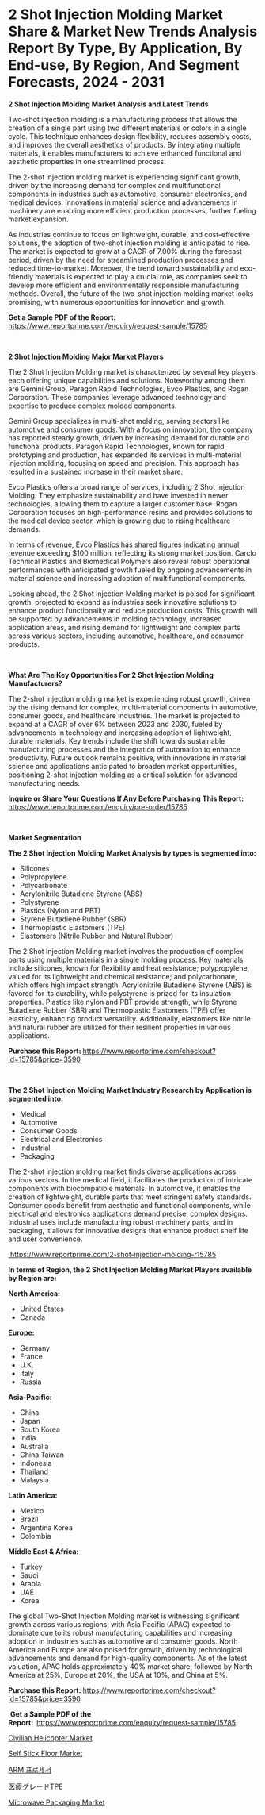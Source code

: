 <p><h1>2 Shot Injection Molding Market Share & Market New Trends Analysis Report By Type, By Application, By End-use, By Region, And Segment Forecasts, 2024 - 2031</h1></p><p><strong>2 Shot Injection Molding Market Analysis and Latest Trends</strong></p>
<p><p>Two-shot injection molding is a manufacturing process that allows the creation of a single part using two different materials or colors in a single cycle. This technique enhances design flexibility, reduces assembly costs, and improves the overall aesthetics of products. By integrating multiple materials, it enables manufacturers to achieve enhanced functional and aesthetic properties in one streamlined process.</p><p>The 2-shot injection molding market is experiencing significant growth, driven by the increasing demand for complex and multifunctional components in industries such as automotive, consumer electronics, and medical devices. Innovations in material science and advancements in machinery are enabling more efficient production processes, further fueling market expansion. </p><p>As industries continue to focus on lightweight, durable, and cost-effective solutions, the adoption of two-shot injection molding is anticipated to rise. The market is expected to grow at a CAGR of 7.00% during the forecast period, driven by the need for streamlined production processes and reduced time-to-market. Moreover, the trend toward sustainability and eco-friendly materials is expected to play a crucial role, as companies seek to develop more efficient and environmentally responsible manufacturing methods. Overall, the future of the two-shot injection molding market looks promising, with numerous opportunities for innovation and growth.</p></p>
<p><strong>Get a Sample PDF of the Report:&nbsp;</strong> <a href="https://www.reportprime.com/enquiry/request-sample/15785">https://www.reportprime.com/enquiry/request-sample/15785</a></p>
<p>&nbsp;</p>
<p><strong>2 Shot Injection Molding Major Market Players</strong></p>
<p><p>The 2 Shot Injection Molding market is characterized by several key players, each offering unique capabilities and solutions. Noteworthy among them are Gemini Group, Paragon Rapid Technologies, Evco Plastics, and Rogan Corporation. These companies leverage advanced technology and expertise to produce complex molded components.</p><p>Gemini Group specializes in multi-shot molding, serving sectors like automotive and consumer goods. With a focus on innovation, the company has reported steady growth, driven by increasing demand for durable and functional products. Paragon Rapid Technologies, known for rapid prototyping and production, has expanded its services in multi-material injection molding, focusing on speed and precision. This approach has resulted in a sustained increase in their market share.</p><p>Evco Plastics offers a broad range of services, including 2 Shot Injection Molding. They emphasize sustainability and have invested in newer technologies, allowing them to capture a larger customer base. Rogan Corporation focuses on high-performance resins and provides solutions to the medical device sector, which is growing due to rising healthcare demands.</p><p>In terms of revenue, Evco Plastics has shared figures indicating annual revenue exceeding $100 million, reflecting its strong market position. Carclo Technical Plastics and Biomedical Polymers also reveal robust operational performances with anticipated growth fueled by ongoing advancements in material science and increasing adoption of multifunctional components.</p><p>Looking ahead, the 2 Shot Injection Molding market is poised for significant growth, projected to expand as industries seek innovative solutions to enhance product functionality and reduce production costs. This growth will be supported by advancements in molding technology, increased application areas, and rising demand for lightweight and complex parts across various sectors, including automotive, healthcare, and consumer products.</p></p>
<p>&nbsp;</p>
<p><strong>What Are The Key Opportunities For 2 Shot Injection Molding Manufacturers?</strong></p>
<p><p>The 2-shot injection molding market is experiencing robust growth, driven by the rising demand for complex, multi-material components in automotive, consumer goods, and healthcare industries. The market is projected to expand at a CAGR of over 6% between 2023 and 2030, fueled by advancements in technology and increasing adoption of lightweight, durable materials. Key trends include the shift towards sustainable manufacturing processes and the integration of automation to enhance productivity. Future outlook remains positive, with innovations in material science and applications anticipated to broaden market opportunities, positioning 2-shot injection molding as a critical solution for advanced manufacturing needs.</p></p>
<p><strong>Inquire or Share Your Questions If Any Before Purchasing This Report:</strong> <a href="https://www.reportprime.com/enquiry/pre-order/15785">https://www.reportprime.com/enquiry/pre-order/15785</a></p>
<p>&nbsp;</p>
<p><strong>Market Segmentation</strong></p>
<p><strong>The 2 Shot Injection Molding Market Analysis by types is segmented into:</strong></p>
<p><ul><li>Silicones</li><li>Polypropylene</li><li>Polycarbonate</li><li>Acrylonitrile Butadiene Styrene (ABS)</li><li>Polystyrene</li><li>Plastics (Nylon and PBT)</li><li>Styrene Butadiene Rubber (SBR)</li><li>Thermoplastic Elastomers (TPE)</li><li>Elastomers (Nitrile Rubber and Natural Rubber)</li></ul></p>
<p><p>The 2 Shot Injection Molding market involves the production of complex parts using multiple materials in a single molding process. Key materials include silicones, known for flexibility and heat resistance; polypropylene, valued for its lightweight and chemical resistance; and polycarbonate, which offers high impact strength. Acrylonitrile Butadiene Styrene (ABS) is favored for its durability, while polystyrene is prized for its insulation properties. Plastics like nylon and PBT provide strength, while Styrene Butadiene Rubber (SBR) and Thermoplastic Elastomers (TPE) offer elasticity, enhancing product versatility. Additionally, elastomers like nitrile and natural rubber are utilized for their resilient properties in various applications.</p></p>
<p><strong>Purchase this Report:&nbsp;</strong><a href="https://www.reportprime.com/checkout?id=15785&price=3590">https://www.reportprime.com/checkout?id=15785&price=3590</a></p>
<p>&nbsp;</p>
<p><strong>The 2 Shot Injection Molding Market Industry Research by Application is segmented into:</strong></p>
<p><ul><li>Medical</li><li>Automotive</li><li>Consumer Goods</li><li>Electrical and Electronics</li><li>Industrial</li><li>Packaging</li></ul></p>
<p><p>The 2-shot injection molding market finds diverse applications across various sectors. In the medical field, it facilitates the production of intricate components with biocompatible materials. In automotive, it enables the creation of lightweight, durable parts that meet stringent safety standards. Consumer goods benefit from aesthetic and functional components, while electrical and electronics applications demand precise, complex designs. Industrial uses include manufacturing robust machinery parts, and in packaging, it allows for innovative designs that enhance product shelf life and user convenience.</p></p>
<p><a href="https://www.reportprime.com/2-shot-injection-molding-r15785">&nbsp;https://www.reportprime.com/2-shot-injection-molding-r15785</a></p>
<p><strong>In terms of Region, the 2 Shot Injection Molding Market Players available by Region are:</strong></p>
<p>
    <p> <strong> North America: </strong>
        <ul>
            <li>United States</li>
            <li>Canada</li>
        </ul>
        </p> 
    <p> <strong> Europe: </strong>
        <ul>
            <li>Germany</li>
            <li>France</li>
            <li>U.K.</li>
            <li>Italy</li>
            <li>Russia</li>
        </ul>
        </p> 
    <p> <strong> Asia-Pacific: </strong>
        <ul>
            <li>China</li>
            <li>Japan</li>
            <li>South Korea</li>
            <li>India</li>
            <li>Australia</li>
            <li>China Taiwan</li>
            <li>Indonesia</li>
            <li>Thailand</li>
            <li>Malaysia</li>
        </ul>
        </p> 
    <p> <strong> Latin America: </strong>
        <ul>
            <li>Mexico</li>
            <li>Brazil</li>
            <li>Argentina Korea</li>
            <li>Colombia</li>
        </ul>
        </p> 
    <p> <strong> Middle East & Africa: </strong>
        <ul>
            <li>Turkey</li>
            <li>Saudi</li>
            <li>Arabia</li>
            <li>UAE</li>
            <li>Korea</li>
        </ul>
    </p>
    </p>
<p><p>The global Two-Shot Injection Molding market is witnessing significant growth across various regions, with Asia Pacific (APAC) expected to dominate due to its robust manufacturing capabilities and increasing adoption in industries such as automotive and consumer goods. North America and Europe are also poised for growth, driven by technological advancements and demand for high-quality components. As of the latest valuation, APAC holds approximately 40% market share, followed by North America at 25%, Europe at 20%, the USA at 10%, and China at 5%.</p></p>
<p><strong>Purchase this Report: </strong><a href="https://www.reportprime.com/checkout?id=15785&price=3590">https://www.reportprime.com/checkout?id=15785&price=3590</a></p>
<p>&nbsp;<strong>Get a Sample PDF of the Report:&nbsp;&nbsp;</strong><a href="https://www.reportprime.com/enquiry/request-sample/15785">https://www.reportprime.com/enquiry/request-sample/15785</a></p>
<p><strong></strong></p>
<p><p><a href="https://issuu.com/reportprime-2/docs/civilian-helicopter-market-size-203_ce143e6bb93360">Civilian Helicopter Market</a></p><p><a href="https://medium.com/@bradleyills65767/the-self-stick-floor-market-decisions-are-mostly-driven-by-resource-optimization-and-5db13087858a">Self Stick Floor Market</a></p><p><a href="https://github.com/sougarounis/Market-Research-Report-List-6/blob/main/40745177366.md">ARM 프로세서</a></p><p><a href="https://medium.com/@camron674/medical-grade-tpes-market-%E3%81%AE%E3%82%B0%E3%83%AD%E3%83%BC%E3%83%90%E3%83%AB%E5%B8%82%E5%A0%B4%E6%A6%82%E8%A6%81%E3%81%AF-%E4%B8%96%E7%95%8C%E3%81%8A%E3%82%88%E3%81%B3%E4%B8%BB%E8%A6%81%E5%B8%82%E5%A0%B4%E3%81%AB%E3%81%8A%E3%81%91%E3%82%8B%E6%A5%AD%E7%95%8C%E3%81%AB%E5%BD%B1%E9%9F%BF%E3%82%92%E4%B8%8E%E3%81%88%E3%82%8B%E4%B8%BB%E8%A6%81%E3%81%AA%E3%83%88%E3%83%AC%E3%83%B3%E3%83%89%E3%81%AB%E3%81%A4%E3%81%84%E3%81%A6-%E7%8B%AC%E8%87%AA%E3%81%AE%E8%A6%96%E7%82%B9%E3%82%92%E6%8F%90%E4%BE%9B%E3%81%97%E3%81%BE%E3%81%99-756a2a3e19af">医療グレードTPE</a></p><p><a href="https://www.linkedin.com/pulse/global-microwave-packaging-market-focus-application-end-use-pj1ac?trackingId=Hf%2B9NI%2BTTsq9YJ8RMb%2BAYQ%3D%3D">Microwave Packaging Market</a></p></p>